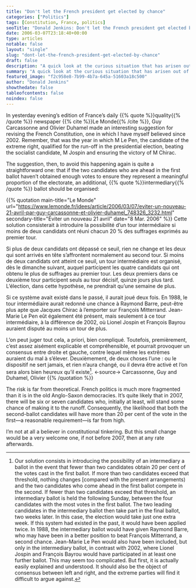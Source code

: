 ```yaml
---
title: "Don't let the French president get elected by chance"
categories: ["Politics"]
tags: [Constitution, France, politics]
seoTitle: "Donald Jenkins: Don't let the French president get elected by chance"
date: 2006-03-07T23:18:40+00:00
type: articles
notable: false
layout: "single"
slug: "dont-let-the-french-president-get-elected-by-chance"
draft: false
description: "A quick look at the curious situation that has arisen out of the French 2002: the two-ballot winner-takes-all system can potentially result in a reputation of the result then, with one of the two mainstream candidates not king it to the second ballot. Yet nobody seems to care."
summary: "A quick look at the curious situation that has arisen out of the French 2002: the two-ballot winner-takes-all system can potentially result in a reputation of the result then, with one of the two mainstream candidates not king it to the second ballot. Yet nobody seems to care."
featured_image: "f2c958e8-7b99-4b7a-645a-51603a18c500"
author: "Donald Jenkins"
showthedate: false
tableofcontents: false
noindex: false
---
```


In yesterday evening’s edition of France’s daily {{% quote %}}quality{{% /quote %}} newspaper {{% cite %}}Le Monde{{% /cite %}}, Guy Carcassonne and Olivier Duhamel made an interesting suggestion for revising the French Constitution, one in which I have myself believed since 2002. Remember, that was the year in which M Le Pen, the candidate of the extreme right, qualified for the run-off in the presidential election, beating the socialist candidate, M Jospin and ensuring the victory of M Chirac.

The suggestion, then, to avoid this happening again is quite a straightforward one: that if the two candidates who are ahead in the first ballot haven’t obtained enough votes to ensure they represent a meaningful proportion of the electorate, an additional, {{% quote %}}intermediary{{% /quote %}} ballot should be organised:

{{% quotation main-title="Le Monde" url="https://www.lemonde.fr/idees/article/2006/03/07/eviter-un-nouveau-21-avril-par-guy-carcassonne-et-olivier-duhamel_748326_3232.html" secondary-title="Éviter un nouveau 21&nbsp;avril" date="8 Mar. 2006" %}}
Cette solution consisterait à introduire la possibilité d’un tour intermédiaire si moins de deux candidats ont réuni chacun 20 % des suffrages exprimés au premier tour.

Si plus de deux candidats ont dépassé ce seuil, rien ne change et les deux qui sont arrivés en tête s’affrontent normalement au second tour. Si moins de deux candidats ont atteint ce seuil, un tour intermédiaire est organisé, dès le dimanche suivant, auquel participent les quatre candidats qui ont obtenu le plus de suffrages au premier tour. Les deux premiers dans ce deuxième tour participent seuls au tour décisif, quinze jours plus tard. L’élection, dans cette hypothèse, ne prendrait qu’une semaine de plus.

Si ce système avait existé dans le passé, il aurait joué deux fois. En 1988, le tour intermédiaire aurait redonné une chance à Raymond Barre, peut-être plus apte que Jacques Chirac à l’emporter sur François Mitterrand. Jean-Marie Le Pen eût également été présent, mais seulement à ce tour intermédiaire, à la différence de 2002, où Lionel Jospin et François Bayrou auraient disputé au moins un tour de plus.

L’on peut juger tout cela, a priori, bien compliqué. Toutefois, premièrement, c’est assez aisément explicable et compréhensible, et pourrait provoquer un consensus entre droite et gauche, contre lequel même les extrêmes auraient du mal à s’élever. Deuxièmement, de deux choses l’une : ou le dispositif ne sert jamais, et rien n’aura changé, ou il devra être activé et l’on sera alors bien heureux qu’il existe[^1].
<-source->
Carcassonne, Guy and Duhamel, Olivier
{{% /quotation %}}

The risk is far from theoretical. French politics is much more fragmented than it is in the old Anglo-Saxon democracies. It’s quite likely that in 2007, there will be six or seven candidates who, initially at least, will stand some chance of making it to the runoff. Consequently, the likelihood that both the second-ballot candidates will have more than 20 per cent of the vote in the first—a reasonable requirement—is far from high.

I’m not at all a believer in constitutional tinkering. But this small change would be a very welcome one, if not before 2007, then at any rate afterwards.

[^1]: Our solution consists in introducing the possibility of an intermediary a ballot in the event that fewer than two candidates obtain 20 per cent of the votes cast in the first ballot. If more than two candidates exceed that threshold, nothing changes [compared with the present arrangements) and the two candidates who come ahead in the first ballot compete in the second. If fewer than two candidates exceed that threshold, an intermediary ballot is held the following Sunday, between the four candidates with the most votes in the first ballot. The two leading candidates in the intermediary ballot then take part in the final ballot, two weeks later. In this case, the election would take just one extra week. If this system had existed in the past, it would have been applied twice. In 1988, the intermediary ballot would have given Raymond Barre, who may have been in a better position to beat François Mitterrand, a second chance. Jean-Marie Le Pen would also have been included, but only in the intermediary ballot, in contrast with 2002, where Lionel Jospin and François Bayrou would have participated in at least one further ballot. This may seem too complicated. But first, it is actually easily explained and understood. It should also be the object of consensus between left and right, and the extreme parties will find it difficult to argue against.

